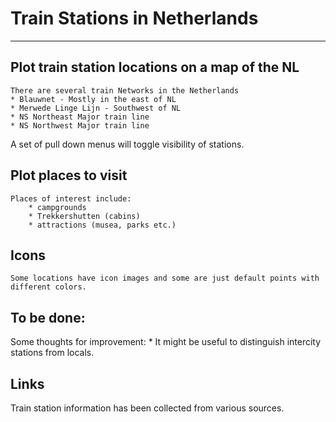 # Train Stations in Netherlands
  - - -
## Plot train station locations on a map of the NL
	There are several train Networks in the Netherlands
	* Blauwnet - Mostly in the east of NL
	* Merwede Linge Lijn - Southwest of NL
	* NS Northeast Major train line 
	* NS Northwest Major train line
A set of pull down menus will toggle visibility of stations. 

## Plot places to visit
	Places of interest include:
		* campgrounds
		* Trekkershutten (cabins)
		* attractions (musea, parks etc.)
		
## Icons
	Some locations have icon images and some are just default points with different colors.
 

## To be done:
Some thoughts for improvement:
	* It might be useful to distinguish intercity stations from locals. 
	
	
## Links
Train station information has been collected from various sources. 

